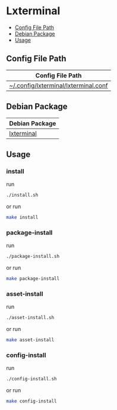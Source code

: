 

# Lxterminal

* [Config File Path](#config-file-path)
* [Debian Package](#debian-package)
* [Usage](#usage)




## Config File Path

| Config File Path |
| ---------------- |
| [~/.config/lxterminal/lxterminal.conf](./asset/overlay/etc/skel/.config/lxterminal/lxterminal.conf) |




## Debian Package

| Debian Package |
| -------------- |
| [lxterminal](https://packages.debian.org/stable/lxterminal) |




## Usage


### install

run

``` sh
./install.sh
```

or run

``` sh
make install
```


### package-install

run

``` sh
./package-install.sh
```

or run

``` sh
make package-install
```


### asset-install

run

``` sh
./asset-install.sh
```

or run

``` sh
make asset-install
```


### config-install

run

``` sh
./config-install.sh
```

or run

``` sh
make config-install
```
